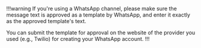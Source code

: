 <!-- markdownlint-disable-next-line -->
!!!warning
If you're using a WhatsApp channel, please make sure the message text is approved as a template by WhatsApp, and enter it exactly as the approved template's text.

You can submit the template for approval on the website of the provider you used (e.g., Twilio) for creating your WhatsApp account.
!!!